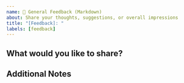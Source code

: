 ```yaml
---
name: 💬 General Feedback (Markdown)
about: Share your thoughts, suggestions, or overall impressions
title: "[Feedback]: "
labels: [feedback]
---
```


## What would you like to share?

<!-- Whether it's something you like, dislike, or think could be improved — let us know.
     e.g., I love the structure of the templates. Maybe we could include dark mode variants? -->

## Additional Notes

<!-- Any other context or details you'd like to add -->
